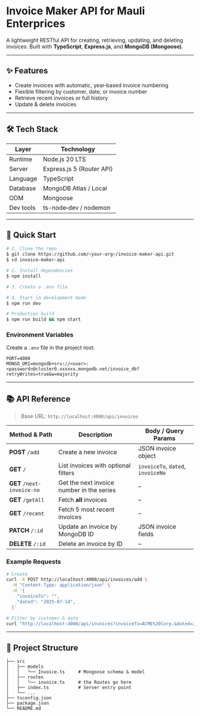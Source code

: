 # Invoice Maker API for Mauli Enterprices

A lightweight RESTful API for creating, retrieving, updating, and deleting invoices. Built with **TypeScript**, **Express.js**, and **MongoDB (Mongoose)**.

---

## ✨ Features

- Create invoices with automatic, year‑based invoice numbering
- Flexible filtering by customer, date, or invoice number
- Retrieve recent invoices or full history
- Update & delete invoices

---

## 🛠️ Tech Stack

| Layer        | Technology                 |
|--------------|----------------------------|
| Runtime      | Node.js 20 LTS             |
| Server       | Express.js 5 (Router API)  |
| Language     | TypeScript                 |
| Database     | MongoDB Atlas / Local      |
| ODM          | Mongoose                   |
| Dev tools    | ts-node‑dev / nodemon      |

---

## 🚀 Quick Start

```bash
# 1. Clone the repo
$ git clone https://github.com/<your‑org>/invoice‑maker‑api.git
$ cd invoice‑maker‑api

# 2. Install dependencies
$ npm install

# 3. Create a .env file 

# 4. Start in development mode
$ npm run dev

# Production build
$ npm run build && npm start
```

### Environment Variables

Create a `.env` file in the project root:

```
PORT=4000
MONGO_URI=mongodb+srv://<user>:<password>@cluster0.xxxxxx.mongodb.net/invoice_db?retryWrites=true&w=majority
```

---

## 📚 API Reference

> Base URL: `http://localhost:4000/api/invoices`

| Method & Path              | Description                                   | Body / Query Params |
|----------------------------|-----------------------------------------------|---------------------|
| **POST** `/add`            | Create a new invoice                          | JSON invoice object |
| **GET** `/`                | List invoices with optional filters           | `invoiceTo`, `dated`, `invoiceNo` |
| **GET** `/next-invoice-no` | Get the next invoice number in the series     | – |
| **GET** `/getAll`          | Fetch **all** invoices                        | – |
| **GET** `/recent`          | Fetch 5 most recent invoices                  | – |
| **PATCH** `/:id`           | Update an invoice by MongoDB ID               | JSON invoice fields |
| **DELETE** `/:id`          | Delete an invoice by ID                       | – |

### Example Requests

```bash
# Create
curl -X POST http://localhost:4000/api/invoices/add \
  -H "Content-Type: application/json" \
  -d '{
    "invoiceTo": "",
    "dated": "2025-07-14",
  }'

# Filter by customer & date
curl "http://localhost:4000/api/invoices?invoiceTo=ACME%20Corp.&dated=2025-07-14"
```

---

## 🧩 Project Structure

```
├── src
│   ├── models
│   │   └── Invoice.ts     # Mongoose schema & model
│   ├── routes
│   │   └── invoice.ts     # the Routes go here
│   ├── index.ts           # Server entry point
│   └── ...
├── tsconfig.json
├── package.json
└── README.md
```

